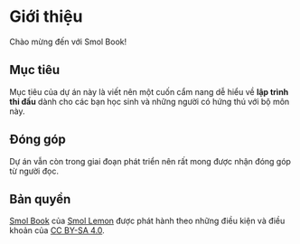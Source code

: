# Giới thiệu

Chào mừng đến với Smol Book!

## Mục tiêu

Mục tiêu của dự án này là viết nên một cuốn cẩm nang dễ hiểu về **lập trình thi đấu** dành cho các bạn học sinh và những người có hứng thú với bộ môn này.

## Đóng góp

Dự án vẫn còn trong giai đoạn phát triển nên rất mong được nhận đóng góp từ người đọc.

## Bản quyền 

[Smol Book](./title-page.md) của [Smol Lemon](https://codeberg.org/SmolLemon) được phát hành theo những điều kiện và điều khoản của [CC BY-SA 4.0](https://creativecommons.org/licenses/by-sa/4.0/).